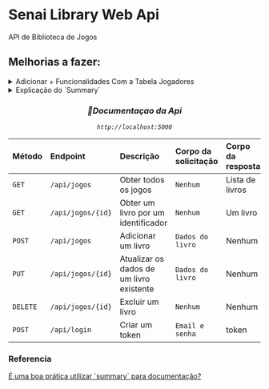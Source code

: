 # Senai Library Web Api
API de Biblioteca de Jogos  


## Melhorias a fazer:

<details>
  <summary>Adicionar + Funcionalidades Com a Tabela Jogadores</summary>
 

- [ ] Criando Repositorio de Jogador

- [ ] Criar Controller de Jogador

- [ ] Criando metodo Listar Jogadores

- [ ] Adicionando EndPoint de GET no Controller

- [ ] Criando metodo Buscar By Id do Jogador

- [ ] Adicionando EndPoint de GET By Id no Controller

- [ ] Criando Metodo Cadastrar Jogador

- [ ] Adicionando EndPoint de POST no Controller

- [ ] Criando metodo Atualizar Jogador

- [ ] Adicionando EndPoint de PUT no Controller

- [ ] Criando metodo Deletar Jogador

- [ ] Adicionando EndPoint de DELETE no Controller

- [ ] Adicionando Restriçao no DELETE Jogador

</details>




<details>
  <summary>Explicação do `Summary`</summary>
  <br>
 
`<summary>` marca deve ser usada para descrever um tipo ou um membro de tipo
 
`<summary>` ->	Aqui é a descrição do membro. Você descreve exatamente para qual fim é o método, variável, classe e etc.  

`<return>` ->	Como o nome já diz, descreve entre essa tag que tipo de informação seu método irá retornar (se ele retornar alguma coisa).

`<param name="NOME">` ->	Utilizada para definir informações de um parâmetro da função (se ela possuir). Possui o atributo name, onde seu valor deve ser o nome do parâmetro.

</details>



<div align="center">

   <h3 align="center"><i>📖Documentaçao da Api</em></i></h3>
  
   <cite align="center">`http://localhost:5000`</cite>
  


| Método| Endpoint | Descrição |Corpo da solicitação| Corpo da resposta|
| :---------- | :--------- | :---------------------------------- | :--------- | :---------------------------------- |
| `GET` | `/api/jogos`   | Obter todos os jogos | `Nenhum` | Lista de livros|
|`GET`| `/api/jogos/{id}`| Obter um livro por um identificador |`Nenhum`| Um livro|
| `POST ` | `/api/jogos`   | Adicionar um livro| `Dados do livro` | Nenhum |
| `PUT` |`/api/jogos/{id}` | Atualizar os dados de um livro existente | `Dados do livro` | Nenhum |
| `DELETE` | `/api/jogos/{id}` | Excluir um livro | `Nenhum` | Nenhum |
| `POST` | `/api/login` | Criar um token | `Email e senha` | token |

   
</div>

  
### Referencia
  
[É uma boa prática utilizar ´summary´ para documentação?](https://pt.stackoverflow.com/questions/9847/%C3%89-uma-boa-pr%C3%A1tica-utilizar-summary-para-documenta%C3%A7%C3%A3o)

